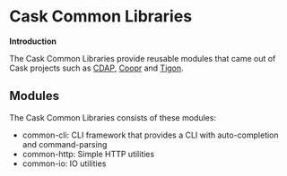 # Cask Common Libraries

**Introduction**

The Cask Common Libraries provide reusable modules that came out of Cask projects such as
[CDAP](https://github.com/caskdata/cdap), [Coopr](https://github.com/caskdata/coopr) and [Tigon](https://github.com/caskdata/tigon).

## Modules

The Cask Common Libraries consists of these modules:
* common-cli: CLI framework that provides a CLI with auto-completion and command-parsing
* common-http: Simple HTTP utilities
* common-io: IO utilities

